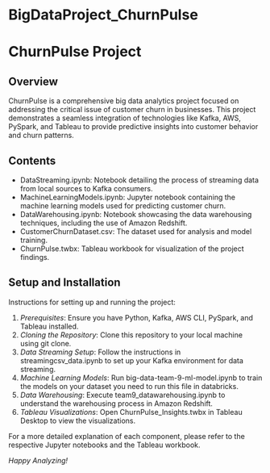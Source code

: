 # BigDataProject_ChurnPulse
# ChurnPulse Project

## Overview
ChurnPulse is a comprehensive big data analytics project focused on addressing the critical issue of customer churn in businesses. This project demonstrates a seamless integration of technologies like Kafka, AWS, PySpark, and Tableau to provide predictive insights into customer behavior and churn patterns.

## Contents
- DataStreaming.ipynb: Notebook detailing the process of streaming data from local sources to Kafka consumers.
- MachineLearningModels.ipynb: Jupyter notebook containing the machine learning models used for predicting customer churn.
- DataWarehousing.ipynb: Notebook showcasing the data warehousing techniques, including the use of Amazon Redshift.
- CustomerChurnDataset.csv: The dataset used for analysis and model training.
- ChurnPulse.twbx: Tableau workbook for visualization of the project findings.

## Setup and Installation
Instructions for setting up and running the project:
1. *Prerequisites*: Ensure you have Python, Kafka, AWS CLI, PySpark, and Tableau installed.
2. *Cloning the Repository*: Clone this repository to your local machine using git clone.
3. *Data Streaming Setup*: Follow the instructions in streamingcsv_data.ipynb to set up your Kafka environment for data streaming.
4. *Machine Learning Models*: Run big-data-team-9-ml-model.ipynb to train the models on your dataset you need to run this file in databricks.
5. *Data Warehousing*: Execute team9_datawarehousing.ipynb to understand the warehousing process in Amazon Redshift.
6. *Tableau Visualizations*: Open ChurnPulse_Insights.twbx in Tableau Desktop to view the visualizations.

For a more detailed explanation of each component, please refer to the respective Jupyter notebooks and the Tableau workbook.

*Happy Analyzing!*
